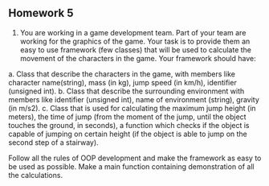 ## Homework 5
1. You are working in a game development team. Part of your team are working for the graphics of the game. Your task is to provide them an easy to use framework (few classes) that will be used to calculate the movement of the characters in the game. Your framework should have: 

a. Class that describe the characters in the game, with members like character name(string), mass (in kg), jump speed (in km/h), identifier (unsigned int).
b. Class that describe the surrounding environment with members like identifier (unsigned int), name of environment (string), gravity (in m/s2).
c. Class that is used for calculating the maximum jump height (in meters), the time of jump (from the moment of the jump, until the object touches the ground, in seconds), a function which checks if the object is capable of jumping  on certain height (if the object is able to jump on the second step of a stairway).

Follow all the rules of OOP development and make the framework as easy to be used as possible. Make a main function containing demonstration of all the calculations. 

